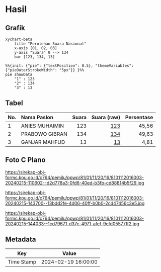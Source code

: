 # Hasil

## Grafik

```mermaid
xychart-beta
    title "Perolehan Suara Nasional"
    x-axis [01, 02, 03]
    y-axis "Suara" 0 --> 134
    bar [123, 134, 13]
```

```mermaid
%%{init: {"pie": {"textPosition": 0.5}, "themeVariables": {"pieOuterStrokeWidth": "5px"}} }%%
pie showData
    "1" : 123
    "2" : 134
    "3" : 13
```

## Tabel

| No. | Nama Paslon    | Suara | Suara (raw) | Persentase |
|:--- |:-------------- | -----:| -----------:| ----------:|
| 1   | ANIES MUHAIMIN | 123   | [123][p-1]  | 45,56      |
| 2   | PRABOWO GIBRAN | 134   | [134][p-2]  | 49,63      |
| 3   | GANJAR MAHFUD  | 13    | [13][p-3]   | 4,81       |


[p-1]: https://github.com/gigit-pemilu/pemilu-2024/blob/main/pilpres/hitung-suara/sub/81-maluku/sub/01-maluku-tengah/sub/11-tehoru/sub/2016-yaputih/sub/003-tps/sub/paslon-1.txt
[p-2]: https://github.com/gigit-pemilu/pemilu-2024/blob/main/pilpres/hitung-suara/sub/81-maluku/sub/01-maluku-tengah/sub/11-tehoru/sub/2016-yaputih/sub/003-tps/sub/paslon-2.txt
[p-3]: https://github.com/gigit-pemilu/pemilu-2024/blob/main/pilpres/hitung-suara/sub/81-maluku/sub/01-maluku-tengah/sub/11-tehoru/sub/2016-yaputih/sub/003-tps/sub/paslon-3.txt

## Foto C Plano

https://sirekap-obj-formc.kpu.go.id/c764/pemilu/ppwp/81/01/11/20/16/8101112016003-20240215-110602--d2d778a3-0fd6-40ed-b3fb-cd88814b5f29.jpg

https://sirekap-obj-formc.kpu.go.id/c764/pemilu/ppwp/81/01/11/20/16/8101112016003-20240215-143700--13bdd2fe-4d06-40ff-b0b0-2cd47456c3e5.jpg

https://sirekap-obj-formc.kpu.go.id/c764/pemilu/ppwp/81/01/11/20/16/8101112016003-20240215-144033--1cd79671-d37c-4971-afef-9efd05577ff2.jpg


## Metadata

| Key        | Value               |
| ---------- | ------------------- |
| Time Stamp | 2024-02-19 16:00:00 |



